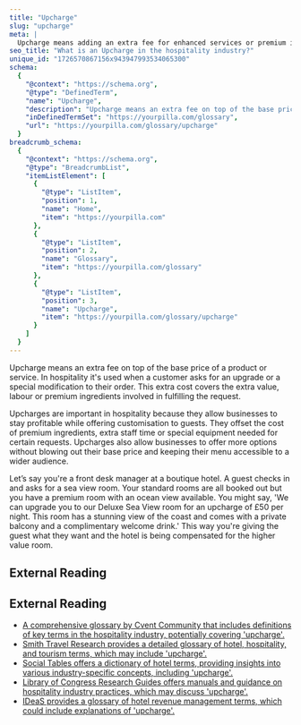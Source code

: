 ```yaml
---
title: "Upcharge"
slug: "upcharge"
meta: |
  Upcharge means adding an extra fee for enhanced services or premium items, like a better room view or a special dish. It boosts revenue and offers guests more choices.
seo_title: "What is an Upcharge in the hospitality industry?"
unique_id: "1726570867156x943947993534065300"
schema:
  {
    "@context": "https://schema.org",
    "@type": "DefinedTerm",
    "name": "Upcharge",
    "description": "Upcharge means an extra fee on top of the base price of a product or service. In hospitality it's used when a customer asks for an upgrade or a special modification to their order. This extra cost covers the extra value, labour or premium ingredients involved in fulfilling the request.",
    "inDefinedTermSet": "https://yourpilla.com/glossary",
    "url": "https://yourpilla.com/glossary/upcharge"
  }
breadcrumb_schema:
  {
    "@context": "https://schema.org",
    "@type": "BreadcrumbList",
    "itemListElement": [
      {
        "@type": "ListItem",
        "position": 1,
        "name": "Home",
        "item": "https://yourpilla.com"
      },
      {
        "@type": "ListItem",
        "position": 2,
        "name": "Glossary",
        "item": "https://yourpilla.com/glossary"
      },
      {
        "@type": "ListItem",
        "position": 3,
        "name": "Upcharge",
        "item": "https://yourpilla.com/glossary/upcharge"
      }
    ]
  }
---
```


Upcharge means an extra fee on top of the base price of a product or service. In hospitality it's used when a customer asks for an upgrade or a special modification to their order. This extra cost covers the extra value, labour or premium ingredients involved in fulfilling the request.

Upcharges are important in hospitality because they allow businesses to stay profitable while offering customisation to guests. They offset the cost of premium ingredients, extra staff time or special equipment needed for certain requests. Upcharges also allow businesses to offer more options without blowing out their base price and keeping their menu accessible to a wider audience.

Let’s say you're a front desk manager at a boutique hotel. A guest checks in and asks for a sea view room. Your standard rooms are all booked out but you have a premium room with an ocean view available. You might say, 'We can upgrade you to our Deluxe Sea View room for an upcharge of £50 per night. This room has a stunning view of the coast and comes with a private balcony and a complimentary welcome drink.' This way you're giving the guest what they want and the hotel is being compensated for the higher value room.

## External Reading



## External Reading

*   [A comprehensive glossary by Cvent Community that includes definitions of key terms in the hospitality industry, potentially covering 'upcharge'.](https://support.cvent.com/s/communityarticle/Hospitality-Glossary)
*   [Smith Travel Research provides a detailed glossary of hotel, hospitality, and tourism terms, which may include 'upcharge'.](https://str.com/data-insights/resources/glossary)
*   [Social Tables offers a dictionary of hotel terms, providing insights into various industry-specific concepts, including 'upcharge'.](https://www.socialtables.com/blog/hospitality/hotel-terms-dictionary/)
*   [Library of Congress Research Guides offers manuals and guidance on hospitality industry practices, which may discuss 'upcharge'.](https://guides.loc.gov/hospitality-restaurants-hotels/history/manuals)
*   [IDeaS provides a glossary of hotel revenue management terms, which could include explanations of 'upcharge'.](https://ideas.com/tools-resources/hotel-glossary-terms/)